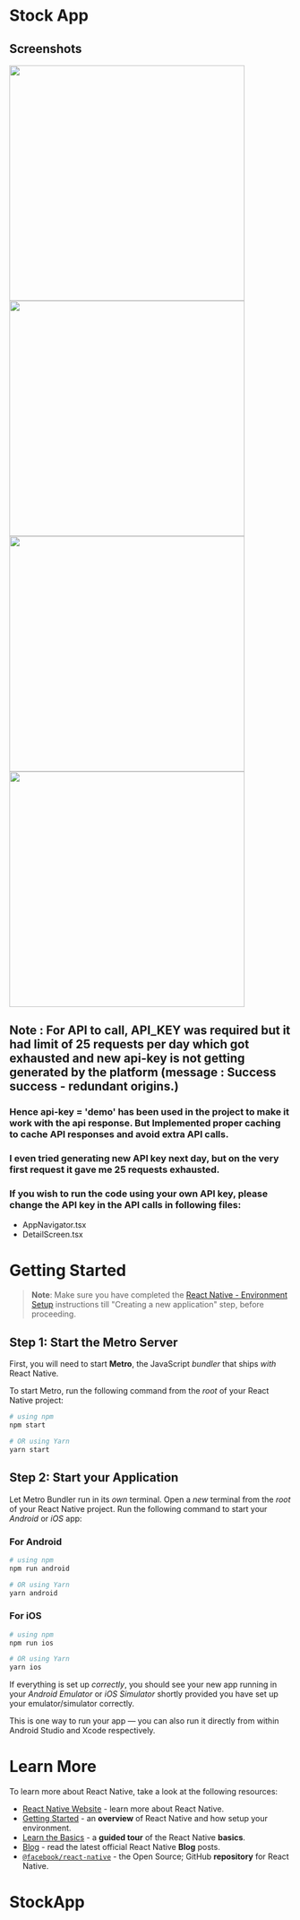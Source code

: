 # Stock App

## Screenshots
<img src= 'https://github.com/user-attachments/assets/0710890e-f119-4d1a-888a-46499cb1fe6c' width='420' height='auto'/>
<img src= 'https://github.com/user-attachments/assets/ea92e168-0884-4b9a-8fbd-ff69a0e2e324' width='420' height='auto'/>
<img src= 'https://github.com/user-attachments/assets/4fabd90b-6ae6-4a5b-a038-75358837a011' width='420' height='auto'/>
<img src= 'https://github.com/user-attachments/assets/8d4651d4-49b4-436d-b144-24fd3fe681ed' width='420' height='auto'/>


## Note : For API to call, API_KEY was required but it had limit of 25 requests per day which got exhausted and new api-key is not getting generated by the platform (message : Success success - redundant origins.)

### Hence api-key = 'demo' has been used in the project to make it work with the api response. <strong>But Implemented proper caching to cache API responses and avoid extra API calls.</strong>

### I even tried generating new API key next day, but on the very first request it gave me 25 requests exhausted. 

### If you wish to run the code using your own API key, please change the API key in the API calls in following files:
 - AppNavigator.tsx
 - DetailScreen.tsx

# Getting Started

>**Note**: Make sure you have completed the [React Native - Environment Setup](https://reactnative.dev/docs/environment-setup) instructions till "Creating a new application" step, before proceeding.

## Step 1: Start the Metro Server

First, you will need to start **Metro**, the JavaScript _bundler_ that ships _with_ React Native.

To start Metro, run the following command from the _root_ of your React Native project:

```bash
# using npm
npm start

# OR using Yarn
yarn start
```

## Step 2: Start your Application

Let Metro Bundler run in its _own_ terminal. Open a _new_ terminal from the _root_ of your React Native project. Run the following command to start your _Android_ or _iOS_ app:

### For Android

```bash
# using npm
npm run android

# OR using Yarn
yarn android
```

### For iOS

```bash
# using npm
npm run ios

# OR using Yarn
yarn ios
```

If everything is set up _correctly_, you should see your new app running in your _Android Emulator_ or _iOS Simulator_ shortly provided you have set up your emulator/simulator correctly.

This is one way to run your app — you can also run it directly from within Android Studio and Xcode respectively.

# Learn More

To learn more about React Native, take a look at the following resources:

- [React Native Website](https://reactnative.dev) - learn more about React Native.
- [Getting Started](https://reactnative.dev/docs/environment-setup) - an **overview** of React Native and how setup your environment.
- [Learn the Basics](https://reactnative.dev/docs/getting-started) - a **guided tour** of the React Native **basics**.
- [Blog](https://reactnative.dev/blog) - read the latest official React Native **Blog** posts.
- [`@facebook/react-native`](https://github.com/facebook/react-native) - the Open Source; GitHub **repository** for React Native.
# StockApp
